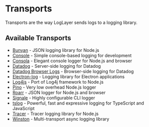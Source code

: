 # Transports

Transports are the way LogLayer sends logs to a logging library.

## Available Transports

- [Bunyan](./bunyan) - JSON logging library for Node.js
- [Console](./console) - Simple console-based logging for development
- [Consola](./consola) - Elegant console logger for Node.js and browser
- [Datadog](./datadog) - Server-side logging for Datadog
- [Datadog Browser Logs](./datadog-browser-logs) - Browser-side logging for Datadog
- [Electron-log](./electron-log) - Logging library for Electron applications
- [Log4js](./log4js) - Port of Log4j framework to Node.js
- [Pino](./pino) - Very low overhead Node.js logger
- [Roarr](./roarr) - JSON logger for Node.js and browser
- [Signale](./signale) - Highly configurable CLI logger
- [tslog](./tslog) - Powerful, fast and expressive logging for TypeScript and JavaScript
- [Tracer](./tracer) - Tracer logging library for Node.js
- [Winston](./winston) - Multi-transport async logging library

